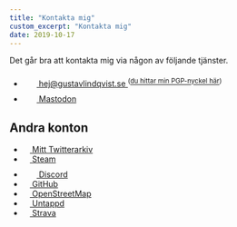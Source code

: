 ```yaml
---
title: "Kontakta mig"
custom_excerpt: "Kontakta mig"
date: 2019-10-17
---
```


<p>Det går bra att kontakta mig via någon av följande tjänster.</p>

<ul class="list -no-style">
      <li class="list-item--email"><a rel="me" href="mailto:&#104;&#101;&#106;&#064;&#103;&#117;&#115;&#116;&#097;&#118;&#108;&#105;&#110;&#100;&#113;&#118;&#105;&#115;&#116;&#046;&#115;&#101;">
            <svg class="icon icon--email" role="presentation" aria-hidden="true" width="24" height="24" viewBox="0 0 24 24"><use xmlns:xlink="http://www.w3.org/1999/xlink" href="/assets/icons/email.svg#email-icon"></use></svg> &#104;&#101;&#106;&#064;&#103;&#117;&#115;&#116;&#097;&#118;&#108;&#105;&#110;&#100;&#113;&#118;&#105;&#115;&#116;&#046;&#115;&#101;
        </a> <sup>(<a href="/key_gustav-lindqvist.asc" download>du hittar min PGP-nyckel här</a>)</sup></li>
    <li class="list-item--mastodon"><a rel="me" href="https://jkpg.rocks/@gustav">
            <svg class="icon icon--mastodon" role="presentation" aria-hidden="true" width="24" height="24" viewBox="0 0 24 24"><use xmlns:xlink="http://www.w3.org/1999/xlink" href="/assets/icons/mastodon.svg#mastodon-icon"></use></svg> Mastodon
        </a></li>
</ul>

## Andra konton

<ul class="list -no-style">
    <li class="list-item--twitter"><a rel="me" href="https://twitter.gustavlindqvist.se">
            <svg class="icon icon--twitter" role="presentation" aria-hidden="true" width="12" height="12" viewBox="0 0 24 24"><use xmlns:xlink="http://www.w3.org/1999/xlink" href="/assets/icons/twitter.svg#twitter-icon"></use></svg> Mitt Twitterarkiv
        </a></li>
    <li class="list-item--steam"><a rel="me" href="https://steamcommunity.com/id/reedyn">
            <svg class="icon icon--steam" role="presentation" aria-hidden="true" width="12" height="12" viewBox="0 0 24 24"><use xmlns:xlink="http://www.w3.org/1999/xlink" href="/assets/icons/steam.svg#steam-icon"></use></svg> Steam
        </a></li>
    <li class="list-item--discord"><a rel="me" href="https://discordapp.com/users/126936105458073600/">
            <svg class="icon icon--discord" role="presentation" aria-hidden="true" width="24" height="24" viewBox="0 0 24 24"><use xmlns:xlink="http://www.w3.org/1999/xlink" href="/assets/icons/discord.svg#discord-icon"></use></svg> Discord
        </a></li>
    <li class="list-item--github"><a rel="me" href="https://github.com/Reedyn">
            <svg class="icon icon--GitHub" role="presentation" aria-hidden="true" width="12" height="12" viewBox="0 0 24 24"><use xmlns:xlink="http://www.w3.org/1999/xlink" href="/assets/icons/github.svg#github-icon"></use></svg> GitHub
        </a></li>
    <li class="list-item--openstreetmap"><a rel="me" href="https://www.openstreetmap.org/user/reedyn">
            <svg class="icon icon--openstreetmap" role="presentation" aria-hidden="true" width="12" height="12" viewBox="0 0 24 24"><use xmlns:xlink="http://www.w3.org/1999/xlink" href="/assets/icons/openstreetmap.svg#openstreetmap-icon"></use></svg> OpenStreetMap
        </a></li>
    <li class="list-item--untappd"><a rel="me" href="https://untappd.com/user/Reedyn">
            <svg class="icon icon--untappd" role="presentation" aria-hidden="true" width="12" height="12" viewBox="0 0 24 24"><use xmlns:xlink="http://www.w3.org/1999/xlink" href="/assets/icons/untappd.svg#untappd-icon"></use></svg> Untappd
        </a></li>
    <li class="list-item--strava"><a rel="me" href="https://www.strava.com/athletes/7825396">
            <svg class="icon icon--strava" role="presentation" aria-hidden="true" width="12" height="12" viewBox="0 0 24 24"><use xmlns:xlink="http://www.w3.org/1999/xlink" href="/assets/icons/strava.svg#strava-icon"></use></svg> Strava
        </a></li>
</ul>
